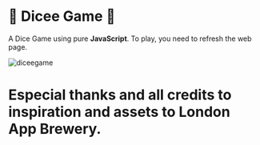 # 🎲 Dicee Game 🎲

A Dice Game using pure **JavaScript**. To play, you need to refresh the web page.

![diceegame](https://user-images.githubusercontent.com/70738963/96819396-7a9ba980-13f1-11eb-9a2f-74d8480c8123.gif)

# **Especial thanks and all credits to inspiration and assets to London App Brewery.**
